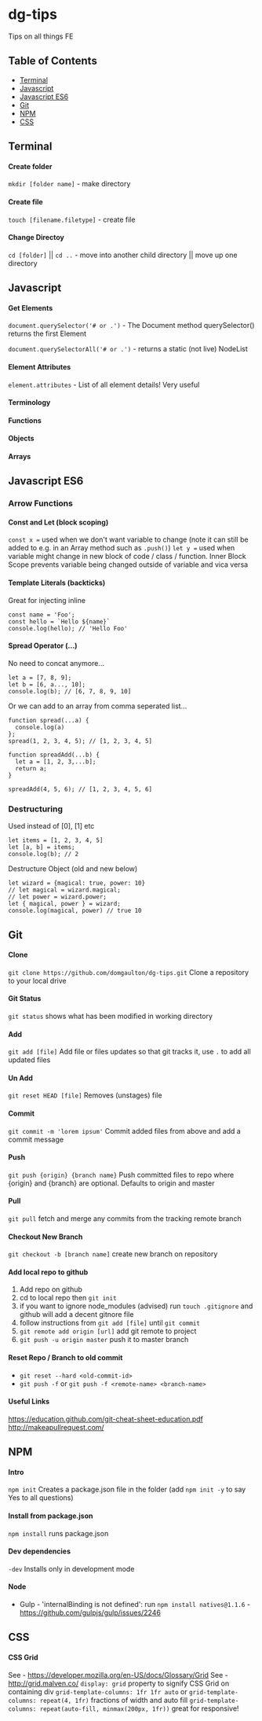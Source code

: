 # dg-tips
Tips on all things FE

## Table of Contents
* [Terminal](#terminal)
* [Javascript](#javascript)
* [Javascript ES6](#javascript-es6)
* [Git](#git)
* [NPM](#npm)
* [CSS](#css)

## Terminal

#### Create folder
`mkdir [folder name]` - make directory

#### Create file
`touch [filename.filetype]` - create file

#### Change Directoy
`cd [folder]` || `cd ..` - move into another child directory || move up one directory

## Javascript

#### Get Elements
`document.querySelector('# or .')` - The Document method querySelector() returns the first Element

`document.querySelectorAll('# or .')` - returns a static (not live) NodeList

#### Element Attributes
`element.attributes` - List of all element details! Very useful



#### Terminology

#### Functions
#### Objects
#### Arrays

## Javascript ES6

### Arrow Functions

#### Const and Let (block scoping)
`const x =` used when we don't want variable to change (note it can still be added to e.g. in an Array method such as `.push()`)
`let y =` used when variable might change in new block of code / class / function. Inner Block Scope prevents variable being changed outside of variable and vica versa

#### Template Literals (backticks)
Great for injecting inline
```
const name = 'Foo';
const hello = `Hello ${name}`
console.log(hello); // 'Hello Foo'
```

#### Spread Operator (...)
No need to concat anymore...
```
let a = [7, 8, 9];
let b = [6, a..., 10];
console.log(b); // [6, 7, 8, 9, 10]
```

Or we can add to an array from comma seperated list...
```
function spread(...a) {
  console.log(a)
};
spread(1, 2, 3, 4, 5); // [1, 2, 3, 4, 5]
```
```
function spreadAdd(...b) {
  let a = [1, 2, 3,...b];
  return a;
}

spreadAdd(4, 5, 6); // [1, 2, 3, 4, 5, 6]
```

### Destructuring
Used instead of [0], [1] etc
```
let items = [1, 2, 3, 4, 5]
let [a, b] = items;
console.log(b); // 2
```

Destructure Object (old and new below)
```
let wizard = {magical: true, power: 10}
// let magical = wizard.magical;
// let power = wizard.power;
let { magical, power } = wizard;
console.log(magical, power) // true 10
```


## Git

#### Clone
`git clone https://github.com/domgaulton/dg-tips.git`
Clone a repository to your local drive

#### Git Status
`git status`
shows what has been modified in working directory

#### Add
`git add [file]` 
Add file or files updates so that git tracks it, use `.` to add all updated files

#### Un Add
`git reset HEAD [file]` 
Removes (unstages) file

#### Commit
`git commit -m 'lorem ipsum'`
Commit added files from above and add a commit message

#### Push
`git push {origin} {branch name}`
Push committed files to repo where {origin} and {branch} are optional. Defaults to origin and master

#### Pull
`git pull`
fetch and merge any commits from the tracking remote branch

#### Checkout New Branch
`git checkout -b [branch name]`
create new branch on repository

#### Add local repo to github
1. Add repo on github
2. cd to local repo then `git init`
3. if you want to ignore node_modules (advised) run `touch .gitignore` and github will add a decent gitnore file
4. follow instructions from `git add [file]` until `git commit`
5. `git remote add origin [url]` add git remote to project
6. `git push -u origin master` push it to master branch

#### Reset Repo / Branch to old commit
* `git reset --hard <old-commit-id>`
* `git push -f` or `git push -f <remote-name> <branch-name>`

#### Useful Links
https://education.github.com/git-cheat-sheet-education.pdf
http://makeapullrequest.com/

## NPM

#### Intro
`npm init` Creates a package.json file in the folder (add `npm init -y` to say Yes to all questions)

#### Install from package.json
`npm install` runs package.json 

#### Dev dependencies
`-dev` Installs only in development mode

#### Node
* Gulp - 'internalBinding is not defined': run `npm install natives@1.1.6`  - https://github.com/gulpjs/gulp/issues/2246

## CSS

#### CSS Grid
See - https://developer.mozilla.org/en-US/docs/Glossary/Grid
See - http://grid.malven.co/
`display: grid` property to signify CSS Grid on containing div
`grid-template-columns: 1fr 1fr auto` or `grid-template-columns: repeat(4, 1fr)` fractions of width and auto fill 
`grid-template-columns: repeat(auto-fill, minmax(200px, 1fr))` great for responsive!
